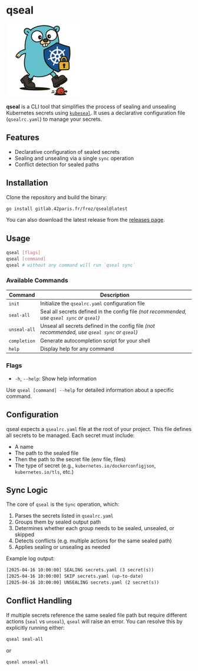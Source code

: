 # qseal

<img src="resources/gopher.png" alt="Gopher" width="200"/>


**qseal** is a CLI tool that simplifies the process of sealing and unsealing Kubernetes secrets using [`kubeseal`](https://github.com/bitnami-labs/sealed-secrets). It uses a declarative configuration file (`qsealrc.yaml`) to manage your secrets.

## Features

- Declarative configuration of sealed secrets
- Sealing and unsealing via a single `sync` operation
- Conflict detection for sealed paths

## Installation

Clone the repository and build the binary:

```bash
go install gitlab.42paris.fr/froz/qseal@latest
```

You can also download the latest release from the [releases page](https://gitlab.42paris.fr/froz/qseal/-/releases).

## Usage

```bash
qseal [flags]
qseal [command]
qseal # without any command will run `qseal sync`
```

### Available Commands

| Command      | Description                                                                                    |
| ------------ | ---------------------------------------------------------------------------------------------- |
| `init`       | Initialize the `qsealrc.yaml` configuration file                                               |
| `seal-all`   | Seal all secrets defined in the config file _(not recommended, use `qseal sync` or `qseal`)_   |
| `unseal-all` | Unseal all secrets defined in the config file _(not recommended, use `qseal sync` or `qseal`)_ |
| `completion` | Generate autocompletion script for your shell                                                  |
| `help`       | Display help for any command                                                                   |

### Flags

- `-h`, `--help`: Show help information

Use `qseal [command] --help` for detailed information about a specific command.

## Configuration

qseal expects a `qsealrc.yaml` file at the root of your project. This file defines all secrets to be managed. Each secret must include:

- A name
- The path to the sealed file
- Then the path to the secret file (env file, files)
- The type of secret (e.g., `kubernetes.io/dockerconfigjson`, `kubernetes.io/tls`, etc.)

## Sync Logic

The core of `qseal` is the `Sync` operation, which:

1. Parses the secrets listed in `qsealrc.yaml`
2. Groups them by sealed output path
3. Determines whether each group needs to be sealed, unsealed, or skipped
4. Detects conflicts (e.g. multiple actions for the same sealed path)
5. Applies sealing or unsealing as needed

Example log output:

```txt
[2025-04-16 10:00:00] SEALING secrets.yaml (3 secret(s))
[2025-04-16 10:00:00] SKIP secrets.yaml (up-to-date)
[2025-04-16 10:00:00] UNSEALING secrets.yaml (2 secret(s))
```

## Conflict Handling

If multiple secrets reference the same sealed file path but require different actions (`seal` vs `unseal`), `qseal` will raise an error. You can resolve this by explicitly running either:

```bash
qseal seal-all
```

or

```bash
qseal unseal-all
```
